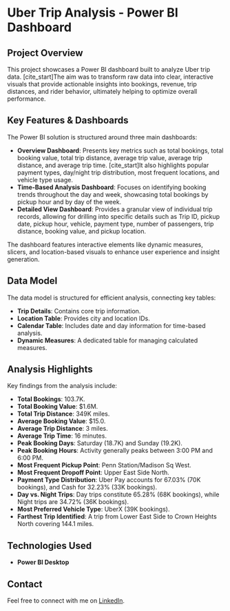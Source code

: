 # Uber Trip Analysis - Power BI Dashboard

## Project Overview

This project showcases a Power BI dashboard built to analyze Uber trip data. [cite_start]The aim was to transform raw data into clear, interactive visuals that provide actionable insights into bookings, revenue, trip distances, and rider behavior, ultimately helping to optimize overall performance. 

## Key Features & Dashboards

The Power BI solution is structured around three main dashboards:
* **Overview Dashboard**: Presents key metrics such as total bookings, total booking value, total trip distance, average trip value, average trip distance, and average trip time. [cite_start]It also highlights popular payment types, day/night trip distribution, most frequent locations, and vehicle type usage. 
* **Time-Based Analysis Dashboard**: Focuses on identifying booking trends throughout the day and week, showcasing total bookings by pickup hour and by day of the week. 
* **Detailed View Dashboard**: Provides a granular view of individual trip records, allowing for drilling into specific details such as Trip ID, pickup date, pickup hour, vehicle, payment type, number of passengers, trip distance, booking value, and pickup location. 

The dashboard features interactive elements like dynamic measures, slicers, and location-based visuals to enhance user experience and insight generation. 

## Data Model

The data model is structured for efficient analysis, connecting key tables:
* **Trip Details**: Contains core trip information. 
* **Location Table**: Provides city and location IDs. 
* **Calendar Table**: Includes date and day information for time-based analysis. 
* **Dynamic Measures**: A dedicated table for managing calculated measures. 

## Analysis Highlights

Key findings from the analysis include:
* **Total Bookings**: 103.7K.
* **Total Booking Value**: $1.6M.
* **Total Trip Distance**: 349K miles.
* **Average Booking Value**: $15.0.
* **Average Trip Distance**: 3 miles.
* **Average Trip Time**: 16 minutes.
* **Peak Booking Days**: Saturday (18.7K) and Sunday (19.2K).
* **Peak Booking Hours**: Activity generally peaks between 3:00 PM and 6:00 PM.
* **Most Frequent Pickup Point**: Penn Station/Madison Sq West.
* **Most Frequent Dropoff Point**: Upper East Side North.
* **Payment Type Distribution**: Uber Pay accounts for 67.03% (70K bookings), and Cash for 32.23% (33K bookings).
* **Day vs. Night Trips**: Day trips constitute 65.28% (68K bookings), while Night trips are 34.72% (36K bookings).
* **Most Preferred Vehicle Type**: UberX (39K bookings).
* **Farthest Trip Identified**: A trip from Lower East Side to Crown Heights North covering 144.1 miles.

## Technologies Used

* **Power BI Desktop**

## Contact

Feel free to connect with me on [LinkedIn](https://www.linkedin.com/in/anshrathod01/).
